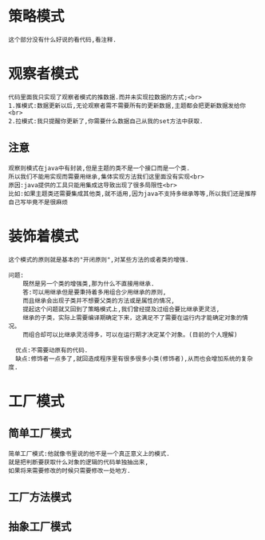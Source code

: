 # 策略模式
    这个部分没有什么好说的看代码,看注释.
# 观察者模式

    代码里面我只实现了观察者模式的推数据.而并未实现拉数据的方式;<br>
    1.推模式:数据更新以后,无论观察者需不需要所有的更新数据,主题都会把更新数据发给你<br>
    2.拉模式:我只提醒你更新了,你需要什么数据自己从我的set方法中获取.

## 注意

    观察则模式在java中有封装,但是主题的类不是一个接口而是一个类.
    所以我们不能用实现而需要用继承,集体实现方法我们这里面没有实现<br>
    原因:java提供的工具只能用集成这导致出现了很多局限性<br>
    比如:如果主题类还需要集成其他类,就不适用,因为java不支持多继承等等,所以我们还是推荐自己写毕竟不是很麻烦

# 装饰着模式
    这个模式的原则就是基本的"开闭原则",对某些方法的或者类的增强.
    
    问题:
        既然是另一个类的增强类,那为什么不直接用继承.
        答:可以用继承但是要秉持着多用组合少用继承的原则,
        而且继承会出现子类并不想要父类的方法或是属性的情况,
        提起这个问题就又回到了策略模式上,我们曾经提及过组合要比继承更灵活,
        继承的子类，实际上需要编译期确定下来，这满足不了需要在运行内才能确定对象的情况。
        而组合却可以比继承灵活得多，可以在运行期才决定某个对象。(目前的个人理解)
      
      优点:不需要动原有的代码.
      缺点:修饰者一点多了,就回造成程序里有很多很多小类(修饰者),从而也会增加系统的复杂度.
 
# 工厂模式
## 简单工厂模式
    简单工厂模式:他就像书里说的他不是一个真正意义上的模式.
    就是把判断要获取什么对象的逻辑的代码单独抽出来,
    如果将来需要修改的时候只需要修改一处地方.
## 工厂方法模式
    
## 抽象工厂模式